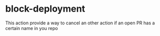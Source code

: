 # block-deployment
This action provide a way to cancel an other action if an open PR has a certain name in you repo
